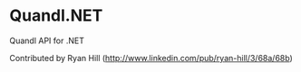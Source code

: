 Quandl.NET
==========

Quandl API for .NET 

Contributed by Ryan Hill (http://www.linkedin.com/pub/ryan-hill/3/68a/68b)
